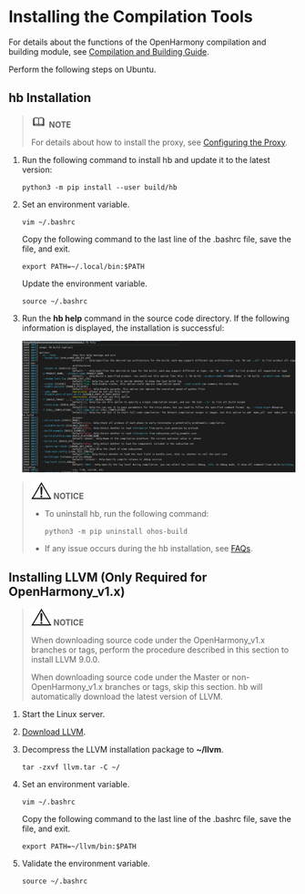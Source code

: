 # Installing the Compilation Tools


For details about the functions of the OpenHarmony compilation and building module, see [Compilation and Building Guide](../subsystems/subsys-build-all.md).

Perform the following steps on Ubuntu.


## hb Installation

> ![icon-note.gif](public_sys-resources/icon-note.gif) **NOTE**
>
> For details about how to install the proxy, see [Configuring the Proxy](quickstart-pkg-common-proxy.md).

1. Run the following command to install hb and update it to the latest version:
   
   ```shell
   python3 -m pip install --user build/hb
   ```

2. Set an environment variable.
     
   ```shell
   vim ~/.bashrc
   ```

     Copy the following command to the last line of the .bashrc file, save the file, and exit.
     
   ```shell
   export PATH=~/.local/bin:$PATH
   ```

     Update the environment variable.
     
   ```shell
   source ~/.bashrc
   ```

3. Run the **hb help** command in the source code directory. If the following information is displayed, the installation is successful:
     
   ![hb_help](figures/hb_help.png)

> ![icon-notice.gif](public_sys-resources/icon-notice.gif) **NOTICE**
> - To uninstall hb, run the following command:
>     
>   ```shell
>   python3 -m pip uninstall ohos-build   
>   ```
> 
> - If any issue occurs during the hb installation, see [FAQs](quickstart-pkg-common-hberr.md).


## Installing LLVM (Only Required for OpenHarmony_v1.x)

> ![icon-notice.gif](public_sys-resources/icon-notice.gif) **NOTICE**
>
> When downloading source code under the OpenHarmony_v1.x branches or tags, perform the procedure described in this section to install LLVM 9.0.0.
>
> When downloading source code under the Master or non-OpenHarmony_v1.x branches or tags, skip this section. hb will automatically download the latest version of LLVM.

1. Start the Linux server.

2. [Download LLVM](https://repo.huaweicloud.com/harmonyos/compiler/clang/9.0.0-36191/linux/llvm-linux-9.0.0-36191.tar).

3. Decompress the LLVM installation package to **~/llvm**.
     
   ```shell
   tar -zxvf llvm.tar -C ~/
   ```

4. Set an environment variable.
     
   ```shell
   vim ~/.bashrc
   ```

   Copy the following command to the last line of the .bashrc file, save the file, and exit.

     
   ```shell
   export PATH=~/llvm/bin:$PATH
   ```

5. Validate the environment variable.
     
   ```shell
   source ~/.bashrc
   ```

